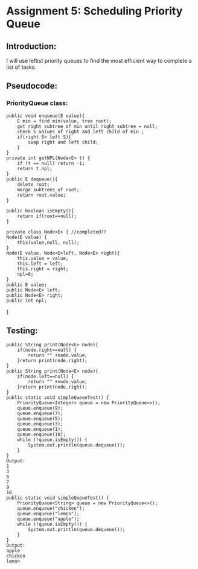# Assignment 5: Scheduling Priority Queue
## Introduction:
I will use leftist priority queues to find the most efficient way to complete a list of tasks.
## Pseudocode:

### PriorityQueue class:
    public void enqueue(E value){
        E min = find min(value, tree root);
        get right subtree of min until right subtree = null;
        check S values of right and left child of min ;
        if(right S> left S){
            swap right and left child;
        }
    }
    private int getNPL(Node<E> t) {
        if (t == null) return -1;
        return t.npl;
    }
    public E dequeue(){
        delete root;
        merge subtrees of root;
        return root.value;
    }

    public boolean isEmpty(){
        return if(root==null);
    }

    private class Node<E> { //completed??
    Node(E value) {
        this(value,null, null);
    }
    Node(E value, Node<E>left, Node<E> right){
        this.value = value;
        this.left = left;
        this.right = right;
        npl=0;
    }
    public E value;
    public Node<E> left;
    public Node<E> right;
    public int npl;
}
## Testing:
    public String print(Node<E> node){
        if(node.right==null) {
            return "" +node.value;
        }return print(node.right);
    }
    public String print(Node<E> node){
        if(node.left==null) {
            return "" +node.value;
        }return print(node.right);
    }
    public static void simpleQueueTest() {
        PriorityQueue<Integer> queue = new PriorityQueue<>();
        queue.enqueue(9);
        queue.enqueue(7);
        queue.enqueue(5);
        queue.enqueue(3);
        queue.enqueue(1);
        queue.enqueue(10);
        while (!queue.isEmpty()) {
            System.out.println(queue.dequeue());
        }
    }
    Output:
    1
    3
    5
    7
    9
    10
    public static void simpleQueueTest() {
        PriorityQueue<String> queue = new PriorityQueue<>();
        queue.enqueue("chicken");
        queue.enqueue("lemon");
        queue.enqueue("apple");
        while (!queue.isEmpty()) {
            System.out.println(queue.dequeue());
        }
    }
    Output:
    apple
    chicken
    lemon
